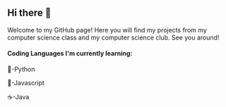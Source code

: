 ## Hi there 👋

Welcome to my GitHub page! Here you will find my projects from my computer science class and my computer science club. See you around!

#### Coding Languages I'm currently learning:

🐍-Python

🍵-Javascript

☕️-Java
